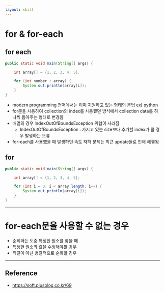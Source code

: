 ```yaml
---
layout: skill
---
```


# for & for-each

## for each

```java
public static void main(String[] args) {

    int array[] = {1, 2, 3, 4, 5};

    for (int number : array) {
        System.out.println(array[i]);
    }
}
```
- modern programming 언어에서는 이미 지원하고 있는 형태의 문법 ex) python
- for문을 사용하여 collection의 index를 사용했던 방식에서 collection data를 하나씩 뽑아주는 형태로 변경됨
- 배열의 경우 IndexOutOfBoundsException 위협이 사라짐
    - IndexOutOfBoundsException : 가지고 있는 size보다 추가할 index가 클 경우 발생하는 오류
- for-each를 사용했을 때 발생하던 속도 저하 문제는 최근 update들로 인해 해결됨

## for

```java
public static void main(String[] args) {

    int array[] = {1, 2, 3, 4, 5};

    for (int i = 0; i < array.length; i++) {
        System.out.println(array[i]);
    }
}
```

--- 

# for-each문을 사용할 수 없는 경우

- 순회하는 도중 특정한 원소를 찾을 때
- 특정한 원소의 값을 수정해야할 경우
- 직렬이 아닌 병렬적으로 순회할 경우

---

## Reference

- https://soft.plusblog.co.kr/69

